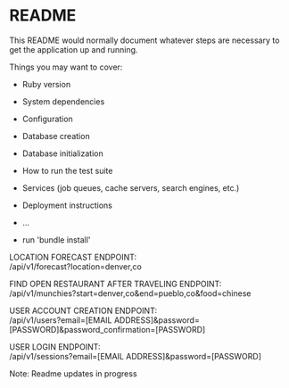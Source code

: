 # README

This README would normally document whatever steps are necessary to get the
application up and running.

Things you may want to cover:

* Ruby version

* System dependencies

* Configuration

* Database creation

* Database initialization

* How to run the test suite

* Services (job queues, cache servers, search engines, etc.)

* Deployment instructions

* ...

* run 'bundle install'

LOCATION FORECAST ENDPOINT:  
/api/v1/forecast?location=denver,co  

FIND OPEN RESTAURANT AFTER TRAVELING ENDPOINT:  
/api/v1/munchies?start=denver,co&end=pueblo,co&food=chinese  

USER ACCOUNT CREATION ENDPOINT:  
/api/v1/users?email=[EMAIL ADDRESS]&password=[PASSWORD]&password_confirmation=[PASSWORD]  

USER LOGIN ENDPOINT:  
/api/v1/sessions?email=[EMAIL ADDRESS]&password=[PASSWORD]  

Note: Readme updates in progress
